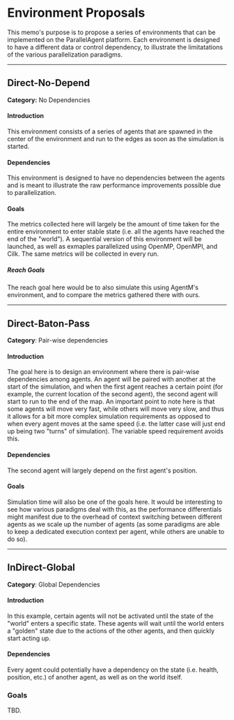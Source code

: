 # Environment Proposals
This memo's purpose is to propose a series of environments that can be implemented on the ParallelAgent platform. Each environment is designed to have a different data or control dependency, to illustrate the limitatations of the various parallelization paradigms.

---

## Direct-No-Depend

**Category:** No Dependencies

#### Introduction
This environment consists of a series of agents that are spawned in the center of the environment and run to the edges as soon as the simulation is started.

#### Dependencies

This environment is designed to have no dependencies between the agents and is meant to illustrate the raw performance improvements possible due to parallelization. 

#### Goals 

The metrics collected here will largely be the amount of time taken for the entire environment to enter stable state (i.e. all the agents have reached the end of the "world"). A sequential version of this environment will be launched, as well as exmaples parallelized using OpenMP, OpenMPI, and Cilk. The same metrics will be collected in every run.

##### Reach Goals

The reach goal here would be to also simulate this using AgentM's environment, and to compare the metrics gathered there with ours.

---

## Direct-Baton-Pass
**Category**: Pair-wise dependencies 

#### Introduction

The goal here is to design an environment where there is pair-wise dependencies among agents. An agent will be paired with another at the start of the simulation, and when the first agent reaches a certain point (for example, the current location of the second agent), the second agent will start to run to the end of the map. An important point to note here is that some agents will move very fast, while others will move very slow, and thus it allows for a bit more complex simulation requirements as opposed to when every agent moves at the same speed (i.e. the latter case will just end up being two "turns" of simulation). The variable speed requirement avoids this.

#### Dependencies

The second agent will largely depend on the first agent's position. 

#### Goals

Simulation time will also be one of the goals here. It would be interesting to see how various paradigms deal with this, as the performance differentials might manifest due to the overhead of context switching between different agents as we scale up the number of agents (as some paradigms are able to keep a dedicated execution context per agent, while others are unable to do so).

---

## InDirect-Global

**Category**: Global Dependencies

#### Introduction

In this example, certain agents will not be activated until the state of the "world" enters a specific state. These agents will wait until the world enters a "golden" state due to the actions of the other agents, and then quickly start acting up.

#### Dependencies

Every agent could potentially have a dependency on the state (i.e. health, position, etc.) of another agent, as well as on the world itself.

### Goals

TBD.